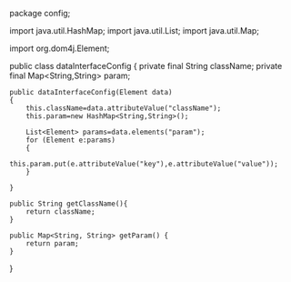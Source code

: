 package config;

import java.util.HashMap;
import java.util.List;
import java.util.Map;

import org.dom4j.Element;

public class dataInterfaceConfig
{
    private final String className;
    private  final Map<String,String> param;

    public dataInterfaceConfig(Element data)
    {
        this.className=data.attributeValue("className");
        this.param=new HashMap<String,String>();

        List<Element> params=data.elements("param");
        for (Element e:params)
        {
            this.param.put(e.attributeValue("key"),e.attributeValue("value"));
        }

    }

    public String getClassName(){
        return className;
    }

    public Map<String, String> getParam() {
        return param;
    }
}
